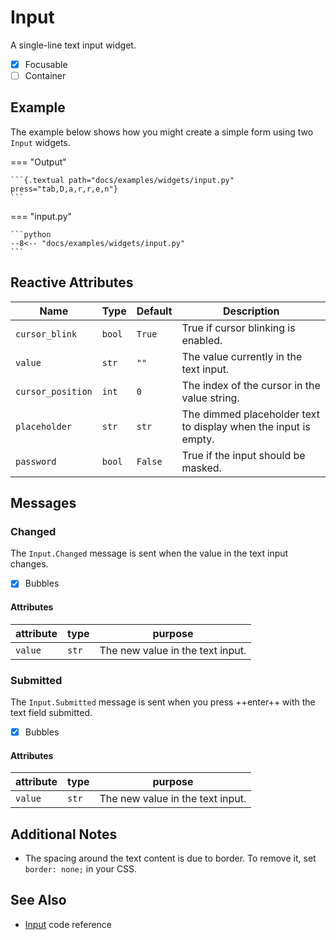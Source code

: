 # Input

A single-line text input widget.

- [x] Focusable
- [ ] Container

## Example

The example below shows how you might create a simple form using two `Input` widgets.

=== "Output"

    ```{.textual path="docs/examples/widgets/input.py" press="tab,D,a,r,r,e,n"}
    ```

=== "input.py"

    ```python
    --8<-- "docs/examples/widgets/input.py"
    ```

## Reactive Attributes

| Name              | Type   | Default | Description                                                     |
| ----------------- | ------ | ------- | --------------------------------------------------------------- |
| `cursor_blink`    | `bool` | `True`  | True if cursor blinking is enabled.                             |
| `value`           | `str`  | `""`    | The value currently in the text input.                          |
| `cursor_position` | `int`  | `0`     | The index of the cursor in the value string.                    |
| `placeholder`     | `str`  | `str`   | The dimmed placeholder text to display when the input is empty. |
| `password`        | `bool` | `False` | True if the input should be masked.                             |

## Messages

### Changed

The `Input.Changed` message is sent when the value in the text input changes.

- [x] Bubbles

#### Attributes

| attribute | type  | purpose                          |
| --------- | ----- | -------------------------------- |
| `value`   | `str` | The new value in the text input. |


### Submitted

The `Input.Submitted` message is sent when you press ++enter++ with the text field submitted.

- [x] Bubbles

#### Attributes

| attribute | type  | purpose                          |
|-----------|-------|----------------------------------|
| `value`   | `str` | The new value in the text input. |


## Additional Notes

* The spacing around the text content is due to border. To remove it, set `border: none;` in your CSS.

## See Also

* [Input](../reference/input.md) code reference
